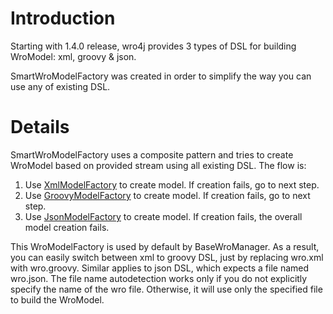 # Introduction #
Starting with 1.4.0 release, wro4j provides 3 types of DSL for building WroModel: xml, groovy & json.

SmartWroModelFactory was created in order to simplify the way you can use any of existing DSL.

# Details #
SmartWroModelFactory uses a composite pattern and tries to create WroModel based on provided stream using all existing DSL. The flow is:
  1. Use [XmlModelFactory](WroFileFormat.md) to create model. If creation fails, go to next step.
  1. Use [GroovyModelFactory](GroovyWroModel.md) to create model. If creation fails, go to next step.
  1. Use [JsonModelFactory](JsonWroModel.md) to create model. If creation fails, the overall model creation fails.

This WroModelFactory is used by default by BaseWroManager. As a result, you can easily switch between xml to groovy DSL, just by replacing wro.xml with wro.groovy. Similar applies to json DSL, which expects a file named wro.json. The file name autodetection works only if you do not explicitly specify the name of the wro file. Otherwise, it will use only the specified file to build the WroModel.